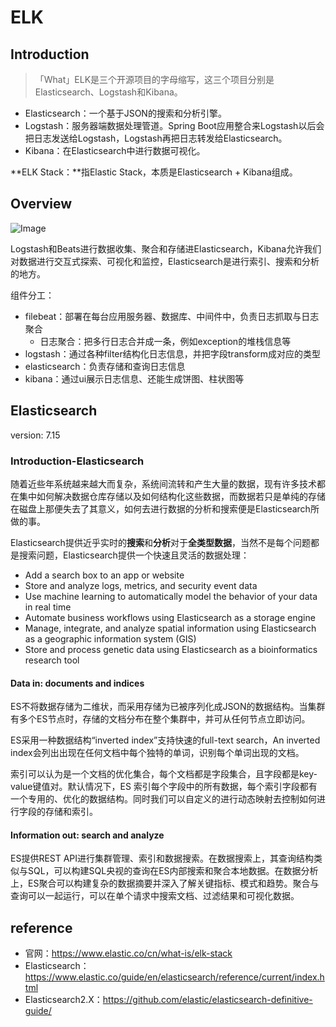 # ELK

## Introduction

> 「What」ELK是三个开源项目的字母缩写，这三个项目分别是Elasticsearch、Logstash和Kibana。

- Elasticsearch：一个基于JSON的搜索和分析引擎。
- Logstash：服务器端数据处理管道。Spring Boot应用整合来Logstash以后会把日志发送给Logstash，Logstash再把日志转发给Elasticsearch。
- Kibana：在Elasticsearch中进行数据可视化。

**ELK Stack：**指Elastic Stack，本质是Elasticsearch + Kibana组成。

## Overview

![Image](https://cdn.jsdelivr.net/gh/edgarding77/microservice-platform-doc@latest/image/tech/elk-overview.png)

Logstash和Beats进行数据收集、聚合和存储进Elasticsearch，Kibana允许我们对数据进行交互式探索、可视化和监控，Elasticsearch是进行索引、搜索和分析的地方。

组件分工：

- filebeat：部署在每台应用服务器、数据库、中间件中，负责日志抓取与日志聚合
  - 日志聚合：把多行日志合并成一条，例如exception的堆栈信息等
- logstash：通过各种filter结构化日志信息，并把字段transform成对应的类型
- elasticsearch：负责存储和查询日志信息
- kibana：通过ui展示日志信息、还能生成饼图、柱状图等

## Elasticsearch

version: 7.15

### Introduction-Elasticsearch

随着近些年系统越来越大而复杂，系统间流转和产生大量的数据，现有许多技术都在集中如何解决数据仓库存储以及如何结构化这些数据，而数据若只是单纯的存储在磁盘上那便失去了其意义，如何去进行数据的分析和搜索便是Elasticsearch所做的事。

Elasticsearch提供近乎实时的**搜索**和**分析**对于**全类型数据**，当然不是每个问题都是搜索问题，Elasticsearch提供一个快速且灵活的数据处理：

- Add a search box to an app or website
- Store and analyze logs, metrics, and security event data
- Use machine learning to automatically model the behavior of your data in real time
- Automate business workflows using Elasticsearch as a storage engine
- Manage, integrate, and analyze spatial information using Elasticsearch as a geographic information system (GIS)
- Store and process genetic data using Elasticsearch as a bioinformatics research tool

#### Data in: documents and indices

ES不将数据存储为二维状，而采用存储为已被序列化成JSON的数据结构。当集群有多个ES节点时，存储的文档分布在整个集群中，并可从任何节点立即访问。

ES采用一种数据结构“inverted index”支持快速的full-text search，An inverted index会列出出现在任何文档中每个独特的单词，识别每个单词出现的文档。

索引可以认为是一个文档的优化集合，每个文档都是字段集合，且字段都是key-value键值对。默认情况下，ES 索引每个字段中的所有数据，每个索引字段都有一个专用的、优化的数据结构。同时我们可以自定义的进行动态映射去控制如何进行字段的存储和索引。

#### Information out: search and analyze

ES提供REST API进行集群管理、索引和数据搜索。在数据搜索上，其查询结构类似与SQL，可以构建SQL央视的查询在ES内部搜索和聚合本地数据。在数据分析上，ES聚合可以构建复杂的数据摘要并深入了解关键指标、模式和趋势。聚合与查询可以一起运行，可以在单个请求中搜索文档、过滤结果和可视化数据。

## reference

- 官网：https://www.elastic.co/cn/what-is/elk-stack
- Elasticsearch：https://www.elastic.co/guide/en/elasticsearch/reference/current/index.html
- Elasticsearch2.X：https://github.com/elastic/elasticsearch-definitive-guide/
